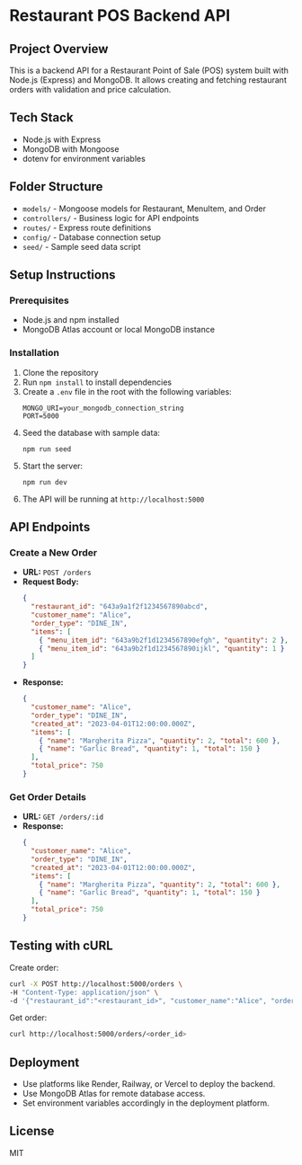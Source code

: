 # Restaurant POS Backend API

## Project Overview
This is a backend API for a Restaurant Point of Sale (POS) system built with Node.js (Express) and MongoDB. It allows creating and fetching restaurant orders with validation and price calculation.

## Tech Stack
- Node.js with Express
- MongoDB with Mongoose
- dotenv for environment variables

## Folder Structure
- `models/` - Mongoose models for Restaurant, MenuItem, and Order
- `controllers/` - Business logic for API endpoints
- `routes/` - Express route definitions
- `config/` - Database connection setup
- `seed/` - Sample seed data script

## Setup Instructions

### Prerequisites
- Node.js and npm installed
- MongoDB Atlas account or local MongoDB instance

### Installation
1. Clone the repository
2. Run `npm install` to install dependencies
3. Create a `.env` file in the root with the following variables:
   ```
   MONGO_URI=your_mongodb_connection_string
   PORT=5000
   ```
4. Seed the database with sample data:
   ```
   npm run seed
   ```
5. Start the server:
   ```
   npm run dev
   ```
6. The API will be running at `http://localhost:5000`

## API Endpoints

### Create a New Order
- **URL:** `POST /orders`
- **Request Body:**
  ```json
  {
    "restaurant_id": "643a9a1f2f1234567890abcd",
    "customer_name": "Alice",
    "order_type": "DINE_IN",
    "items": [
      { "menu_item_id": "643a9b2f1d1234567890efgh", "quantity": 2 },
      { "menu_item_id": "643a9b2f1d1234567890ijkl", "quantity": 1 }
    ]
  }
  ```
- **Response:**
  ```json
  {
    "customer_name": "Alice",
    "order_type": "DINE_IN",
    "created_at": "2023-04-01T12:00:00.000Z",
    "items": [
      { "name": "Margherita Pizza", "quantity": 2, "total": 600 },
      { "name": "Garlic Bread", "quantity": 1, "total": 150 }
    ],
    "total_price": 750
  }
  ```

### Get Order Details
- **URL:** `GET /orders/:id`
- **Response:**
  ```json
  {
    "customer_name": "Alice",
    "order_type": "DINE_IN",
    "created_at": "2023-04-01T12:00:00.000Z",
    "items": [
      { "name": "Margherita Pizza", "quantity": 2, "total": 600 },
      { "name": "Garlic Bread", "quantity": 1, "total": 150 }
    ],
    "total_price": 750
  }
  ```

## Testing with cURL

Create order:
```bash
curl -X POST http://localhost:5000/orders \
-H "Content-Type: application/json" \
-d '{"restaurant_id":"<restaurant_id>", "customer_name":"Alice", "order_type":"DINE_IN", "items":[{"menu_item_id":"<menu_item_id1>", "quantity":2},{"menu_item_id":"<menu_item_id2>", "quantity":1}]}'
```

Get order:
```bash
curl http://localhost:5000/orders/<order_id>
```

## Deployment
- Use platforms like Render, Railway, or Vercel to deploy the backend.
- Use MongoDB Atlas for remote database access.
- Set environment variables accordingly in the deployment platform.

## License
MIT
